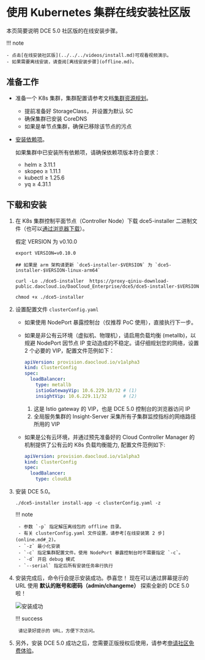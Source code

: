 # 使用 Kubernetes 集群在线安装社区版

本页简要说明 DCE 5.0 社区版的在线安装步骤。

!!! note

    - 点击[在线安装社区版](../../../videos/install.md)可观看视频演示。
    - 如果需要离线安装，请查阅[离线安装步骤](offline.md)。

## 准备工作

- 准备一个 K8s 集群，集群配置请参考文档[集群资源规划](../resources.md)。

    - 提前准备好 StorageClass，并设置为默认 SC
    - 确保集群已安装 CoreDNS
    - 如果是单节点集群，确保已移除该节点的污点

- [安装依赖项](../../install-tools.md)。

    如果集群中已安装所有依赖项，请确保依赖项版本符合要求：

    - helm ≥ 3.11.1
    - skopeo ≥ 1.11.1
    - kubectl ≥ 1.25.6
    - yq ≥ 4.31.1

## 下载和安装

1. 在 K8s 集群控制平面节点（Controller Node）下载 dce5-installer 二进制文件（也可以[通过浏览器下载](../../../download/dce5.md)）。

    假定 VERSION 为 v0.10.0

    ```shell
    export VERSION=v0.10.0

    ## 如果是 arm 架构请更新 `dce5-installer-$VERSION` 为 `dce5-installer-$VERSION-linux-arm64`
    
    curl -Lo ./dce5-installer  https://proxy-qiniu-download-public.daocloud.io/DaoCloud_Enterprise/dce5/dce5-installer-$VERSION

    chmod +x ./dce5-installer
    ```

2. 设置配置文件 `clusterConfig.yaml`

    - 如果使用 NodePort 暴露控制台（仅推荐 PoC 使用），直接执行下一步。

    - 如果是非公有云环境（虚拟机、物理机），请启用负载均衡 (metallb)，以规避 NodePort 因节点 IP 变动造成的不稳定。请仔细规划您的网络，设置 2 个必要的 VIP，配置文件范例如下：

        ```yaml title="clusterConfig.yaml"
        apiVersion: provision.daocloud.io/v1alpha3
        kind: ClusterConfig
        spec:
          loadBalancer:
            type: metallb
            istioGatewayVip: 10.6.229.10/32 # (1)
            insightVip: 10.6.229.11/32      # (2)
        ```

        1. 这是 Istio gateway 的 VIP，也是 DCE 5.0 控制台的浏览器访问 IP
        2. 全局服务集群的 Insight-Server 采集所有子集群监控指标的网络路径所用的 VIP

    - 如果是公有云环境，并通过预先准备好的 Cloud Controller Manager 的机制提供了公有云的 K8s 负载均衡能力, 配置文件范例如下:

        ```yaml title="clusterConfig.yaml"
        apiVersion: provision.daocloud.io/v1alpha3
        kind: ClusterConfig
        spec:
          loadBalancer:
            type: cloudLB
        ```

3. 安装 DCE 5.0。

    ```shell
    ./dce5-installer install-app -c clusterConfig.yaml -z
    ```

    !!! note

        - 参数 `-p` 指定解压离线包的 offline 目录。
        - 有关 clusterConfig.yaml 文件设置，请参考[在线安装第 2 步](online.md#_2)。
        - `-z` 最小化安装
        - `-c` 指定集群配置文件。使用 NodePort 暴露控制台时不需要指定 `-c`。
        - `-d` 开启 debug 模式
        - `--serial` 指定后所有安装任务串行执行

4. 安装完成后，命令行会提示安装成功。恭喜您！
   现在可以通过屏幕提示的 URL 使用 **默认的账号和密码（admin/changeme）** 探索全新的 DCE 5.0 啦！

    ![安装成功](https://docs.daocloud.io/daocloud-docs-images/docs/install/images/success.png)

    !!! success

        请记录好提示的 URL，方便下次访问。

5. 另外，安装 DCE 5.0 成功之后，您需要正版授权后使用，请参考[申请社区免费体验](../../../dce/license0.md)。
